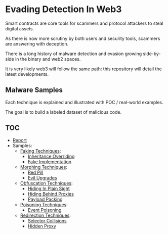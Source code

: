 # Evading Detection In Web3

Smart contracts are core tools for scammers and protocol attackers to steal digital assets.

As there is now more scrutiny by both users and security tools, scammers are answering with deception.

There is a long history of malware detection and evasion growing side-by-side in the binary and web2 spaces.

It is very likely web3 will follow the same path: this repository will detail the latest developments.

## Malware Samples

Each technique is explained and illustrated with POC / real-world examples.

The goal is to build a labeled dataset of malicious code.

## TOC

- [Report](../report/web3-evasion-techniques.pdf)
- Samples:
  - [Faking Techniques](../faking/README.md):
      - [Inheritance Overriding](../faking/README.md#inheritance-overriding)
      - [Fake Implementation](../faking/README.md#fake-standard-implementation)
  - [Morphing Techniques](../morphing/README.md):
      - [Red Pill](../morphing/README.md#red-pill)
      - [Evil Upgrades](../morphing/README.md#evil-upgrades)
  - [Obfuscation Techniques](../obfuscation/README.md):
      - [Hiding In Plain Sight](../obfuscation/README.md#hiding-in-plain-sight)
      - [Hiding Behind Proxies](../obfuscation/README.md#hiding-behind-proxies)
      - [Payload Packing](../obfuscation/README.md#payload-packing)
  - [Poisoning Techniques](../poisoning/README.md):
      - [Event Poisoning](../poisoning/README.md#event-poisoning)
  - [Redirection Techniques](../redirection/README.md):
      - [Selector Collisions](../redirection/README.md#selector-collisions)
      - [Hidden Proxy](../redirection/README.md#hidden-proxy)
